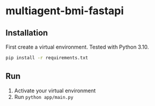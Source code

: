 # multiagent-bmi-fastapi

## Installation
First create a virtual environment. Tested with Python 3.10.
```bash
pip install -r requirements.txt
```

## Run
1. Activate your virtual environment
2. Run `python app/main.py`
